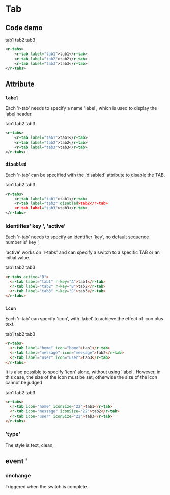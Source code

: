 # Tab

## Code demo

<r-tabs>
    <r-tab label="tab1">tab1</r-tab>
    <r-tab label="tab2">tab2</r-tab>
    <r-tab label="tab3">tab3</r-tab>
</r-tabs>

```xml
<r-tabs>
    <r-tab label="tab1">tab1</r-tab>
    <r-tab label="tab2">tab2</r-tab>
    <r-tab label="tab3">tab3</r-tab>
</r-tabs>
```

## Attribute

### `label`

Each 'r-tab' needs to specify a name 'label', which is used to display the label header.

<r-tabs>
    <r-tab label="tab1">tab1</r-tab>
    <r-tab label="tab2">tab2</r-tab>
    <r-tab label="tab3">tab3</r-tab>
</r-tabs>

```xml
<r-tabs>
    <r-tab label="tab1">tab1</r-tab>
    <r-tab label="tab2">tab2</r-tab>
    <r-tab label="tab3">tab3</r-tab>
</r-tabs>
```

### `disabled`

Each 'r-tab' can be specified with the 'disabled' attribute to disable the TAB.

<r-tabs>
    <r-tab label="tab1">tab1</r-tab>
    <r-tab id="tab-content-disabled" label="tab2" disabled>tab2</r-tab>
    <r-tab label="tab3">tab3</r-tab>
</r-tabs>

```xml
<r-tabs>
    <r-tab label="tab1">tab1</r-tab>
    <r-tab label="tab2" disabled>tab2</r-tab>
    <r-tab label="tab3">tab3</r-tab>
</r-tabs>
```

### Identifies' key ', 'active'

Each 'r-tab' needs to specify an identifier 'key', no default sequence number is' key ',

'active' works on 'r-tabs' and can specify a switch to a specific TAB or an initial value.

<r-tabs active="B">
    <r-tab label="tab1" r-key="A">tab1</r-tab>
    <r-tab label="tab2" r-key="B">tab2</r-tab>
    <r-tab label="tab3" r-key="C">tab3</r-tab>
</r-tabs>

```html
<r-tabs active="B">
  <r-tab label="tab1" r-key="A">tab1</r-tab>
  <r-tab label="tab2" r-key="B">tab2</r-tab>
  <r-tab label="tab3" r-key="C">tab3</r-tab>
</r-tabs>
```

### `icon`

Each 'r-tab' can specify 'icon', with 'label' to achieve the effect of icon plus text.

<r-tabs>
    <r-tab label="home" icon="home">tab1</r-tab>
    <r-tab label="message" icon="message">tab2</r-tab>
    <r-tab label="user" icon="user">tab3</r-tab>
</r-tabs>

```html
<r-tabs>
  <r-tab label="home" icon="home">tab1</r-tab>
  <r-tab label="message" icon="message">tab2</r-tab>
  <r-tab label="user" icon="user">tab3</r-tab>
</r-tabs>
```

It is also possible to specify 'icon' alone, without using 'label'. However, in this case, the size of the icon must be set, otherwise the size of the icon cannot be judged

<r-tabs>
    <r-tab icon="home" iconSize='22'>tab1</r-tab>
    <r-tab icon="message" iconSize='22'>tab2</r-tab>
    <r-tab icon="user" iconSize='22'>tab3</r-tab>
</r-tabs>

```html
<r-tabs>
  <r-tab icon="home" iconSize="22">tab1</r-tab>
  <r-tab icon="message" iconSize="22">tab2</r-tab>
  <r-tab icon="user" iconSize="22">tab3</r-tab>
</r-tabs>
```

### 'type'

The style is text, clean,

## event '

### onchange

Triggered when the switch is complete.
